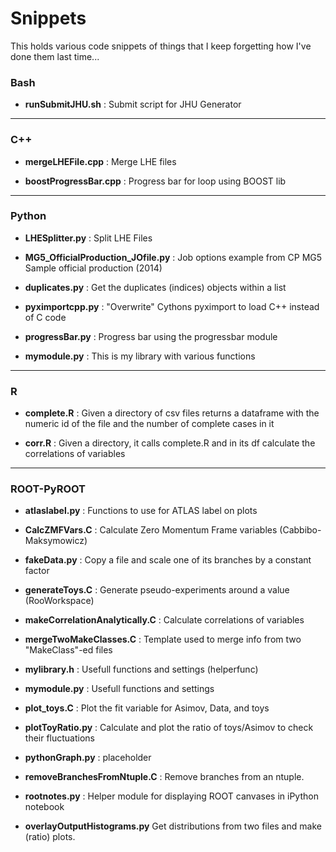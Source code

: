 # Snippets
This holds various code snippets of things that I keep forgetting how I've done them last time...




### Bash
* **runSubmitJHU.sh** : Submit script for JHU Generator


-----------------------------------------------------------------------------------

### C++
* **mergeLHEFile.cpp** : Merge LHE files

* **boostProgressBar.cpp** : Progress bar for loop using BOOST lib

-----------------------------------------------------------------------------------

### Python
* **LHESplitter.py** : Split LHE Files

* **MG5_OfficialProduction_JOfile.py** : Job options example from CP MG5 Sample official production (2014)

* **duplicates.py** : Get the duplicates (indices) objects within a list

* **pyximportcpp.py** : "Overwrite" Cythons pyximport to load C++ instead of C code

* **progressBar.py** : Progress bar using the progressbar module

* **mymodule.py** : This is my library with various functions


-----------------------------------------------------------------------------------

### R 
* **complete.R** : Given a directory of csv files returns a dataframe with the numeric id of the file and the number of complete cases in it

* **corr.R** : Given a directory, it calls complete.R and in its df calculate the correlations of variables

-----------------------------------------------------------------------------------

### ROOT-PyROOT
* **atlaslabel.py** : Functions to use for ATLAS label on plots

* **CalcZMFVars.C** : Calculate Zero Momentum Frame variables (Cabbibo-Maksymowicz)

* **fakeData.py** : Copy a file and scale one of its branches by a constant factor

* **generateToys.C** : Generate pseudo-experiments around a value (RooWorkspace)

* **makeCorrelationAnalytically.C** : Calculate correlations of variables

* **mergeTwoMakeClasses.C** : Template used to merge info from two "MakeClass"-ed files

* **mylibrary.h** : Usefull functions and settings (helperfunc)

* **mymodule.py** : Usefull functions and settings 

* **plot_toys.C** : Plot the fit variable for Asimov, Data, and toys

* **plotToyRatio.py** : Calculate and plot the ratio of toys/Asimov to check their fluctuations

* **pythonGraph.py** : placeholder

* **removeBranchesFromNtuple.C** : Remove branches from an ntuple.

* **rootnotes.py** : Helper module for displaying ROOT canvases in iPython notebook

* **overlayOutputHistograms.py** Get distributions from two files and make (ratio) plots.
